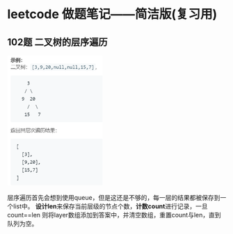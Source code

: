 # leetcode 做题笔记——简洁版(复习用)

## 102题 二叉树的层序遍历

<img src="picture/102.png" height=300px>

层序遍历首先会想到使用queue，但是这还是不够的，每一层的结果都被保存到一个list中。
**设计len**来保存当前层级的节点个数，**计数count**进行记录，一旦count==len 则将layer数组添加到答案中，并清空数组，重置count与len，直到队列为空。